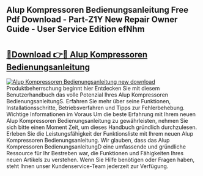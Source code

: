 ## Alup Kompressoren Bedienungsanleitung Free Pdf Download - Part-Z1Y New Repair Owner Guide - User Service Edition efNhm

# <h2><a href="http://df5u7qg.blite.top/?on=Alup+Kompressoren+Bedienungsanleitung">🔗Download 👉🔴 Alup Kompressoren Bedienungsanleitung</a></h2>

[![Alup Kompressoren Bedienungsanleitung new download](https://i.imgur.com/lujVjoI.png)](http://df5u7qg.blite.top/?on=Alup+Kompressoren+Bedienungsanleitung)
Produktbeherrschung beginnt hier Entdecken Sie mit diesem Benutzerhandbuch das volle Potenzial Ihres Alup Kompressoren BedienungsanleitungS. Erfahren Sie mehr über seine Funktionen, Installationsschritte, Betriebsverfahren und Tipps zur Fehlerbehebung. Wichtige Informationen im Voraus Um die beste Erfahrung mit Ihrem neuen Alup Kompressoren Bedienungsanleitung zu gewährleisten, nehmen Sie sich bitte einen Moment Zeit, um dieses Handbuch gründlich durchzulesen. Erleben Sie die Leistungsfähigkeit der Funktionsliste mit Ihrem neuen Alup Kompressoren Bedienungsanleitung. Wir glauben, dass das Alup Kompressoren BedienungsanleitungD eine umfassende und gründliche Ressource für Ihr Bestreben war, die Funktionen und Fähigkeiten Ihres neuen Artikels zu verstehen. Wenn Sie Hilfe benötigen oder Fragen haben, steht Ihnen unser Kundenservice-Team jederzeit zur Verfügung.
